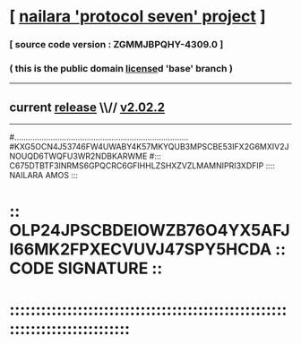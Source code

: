 
# [ [nailara 'protocol seven' project](http://nailara.network/) ]

### [ source code version : ZGMMJBPQHY-4309.0 ]

### ( this is the public domain [license](../license)d 'base' branch )
---
## current [release](https://github.com/nailara-technologies/protocol-7/releases) \\\\// [v2.02.2](https://github.com/nailara-technologies/protocol-7/releases/tag/v2.02.2)
---

#.............................................................................
#KXG5OCN4J53746FW4UWABY4K57MKYQUB3MPSCBE53IFX2G6MXIV2JNOUQD6TWQFU3WR2NDBKARWME
#::: C675DTBTF3INRMS6GPQCRC6GFIHHLZSHXZVZLMAMNIPRI3XDFIP :::: NAILARA AMOS :::
# :: OLP24JPSCBDEIOWZB76O4YX5AFJI66MK2FPXECVUVJ47SPY5HCDA :: CODE SIGNATURE ::
# ::::::::::::::::::::::::::::::::::::::::::::::::::::::::::::::::::::::::::::
